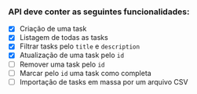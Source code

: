 
### API deve conter as seguintes funcionalidades:
- [x] Criação de uma task
- [x] Listagem de todas as tasks
- [x] Filtrar tasks pelo `title` e `description`
- [x] Atualização de uma task pelo `id`
- [ ] Remover uma task pelo `id`
- [ ] Marcar pelo `id` uma task como completa
- [ ] Importação de tasks em massa por um arquivo CSV